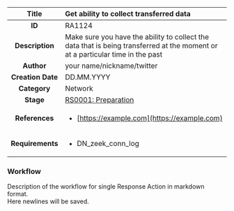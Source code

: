 | Title                       | Get ability to collect transferred data         |
|:---------------------------:|:--------------------|
| **ID**                      | RA1124            |
| **Description**             | Make sure you have the ability to collect the data that is being transferred at the moment or at a particular time in the past   |
| **Author**                  | your name/nickname/twitter        |
| **Creation Date**           | DD.MM.YYYY |
| **Category**                | Network      |
| **Stage**                   |[RS0001: Preparation](../Response_Stages/RS0001.md)| 
| **References** |<ul><li>[https://example.com](https://example.com)</li></ul>|
| **Requirements** |<ul><li>DN_zeek_conn_log</li></ul>|

### Workflow

Description of the workflow for single Response Action in markdown format.  
Here newlines will be saved.
